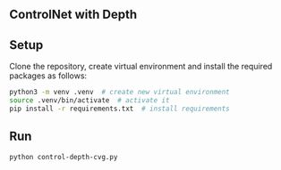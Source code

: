 ## ControlNet with Depth

## Setup
Clone the repository, create virtual environment and install the required packages as follows:
```bash
python3 -m venv .venv  # create new virtual environment
source .venv/bin/activate  # activate it
pip install -r requirements.txt  # install requirements
```


## Run
```bash
python control-depth-cvg.py
```